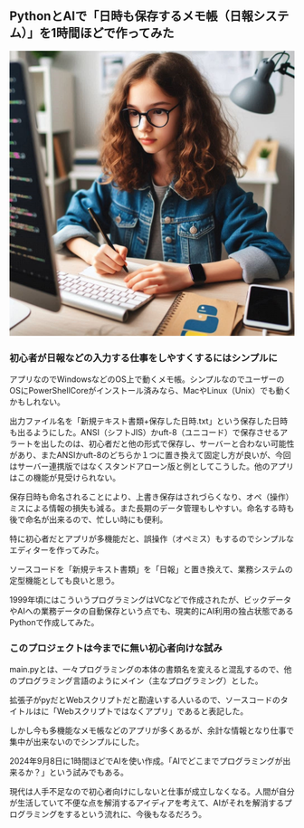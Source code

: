 ## PythonとAIで「日時も保存するメモ帳（日報システム）」を1時間ほどで作ってみた
![Pythonアプリをプログラミングする少女](./image/python_memo-book.jpg)  
### 初心者が日報などの入力する仕事をしやすくするにはシンプルに
アプリなのでWindowsなどのOS上で動くメモ帳。シンプルなのでユーザーのOSにPowerShellCoreがインストール済みなら、MacやLinux（Unix）でも動くかもしれない。  

出力ファイル名を「新規テキスト書類+保存した日時.txt」という保存した日時も出るようにした。ANSI（シフトJIS）かuft-8（ユニコード）で保存させるアラートを出したのは、初心者だと他の形式で保存し、サーバーと合わない可能性があり、またANSIかuft-8のどちらか１つに置き換えて固定し方が良いが、今回はサーバー連携版ではなくスタンドアローン版と例としてこうした。他のアプリはこの機能が見受けられない。  

保存日時も命名されることにより、上書き保存はされづらくなり、オペ（操作）ミスによる情報の損失も減る。また長期のデータ管理もしやすい。命名する時も後で命名が出来るので、忙しい時にも便利。  

特に初心者だとアプリが多機能だと、誤操作（オペミス）もするのでシンプルなエディターを作ってみた。  

ソースコードを「新規テキスト書類」を「日報」と置き換えて、業務システムの定型機能としても良いと思う。  

1999年頃にはこういうプログラミングはVCなどで作成されたが、ビックデータやAIへの業務データの自動保存という点でも、現実的にAI利用の独占状態であるPythonで作成してみた。

### このプロジェクトは今までに無い初心者向けな試み
main.pyとは、一々プログラミングの本体の書類名を変えると混乱するので、他のプログラミング言語のようにメイン（主なプログラミング）とした。  

拡張子がpyだとWebスクリプトだと勘違いする人いるので、ソースコードのタイトルはに「Webスクリプトではなくアプリ」であると表記した。  

しかし今も多機能なメモ帳などのアプリが多くあるが、余計な情報となり仕事で集中が出来ないのでシンプルにした。   

2024年9月8日に1時間ほどでAIを使い作成。「AIでどこまでプログラミングが出来るか？」という試みでもある。 

現代は人手不足なので初心者向けにしないと仕事が成立しなくなる。人間が自分が生活していて不便な点を解消するアイディアを考えて、AIがそれを解消するプログラミングをするという流れに、今後もなるだろう。

